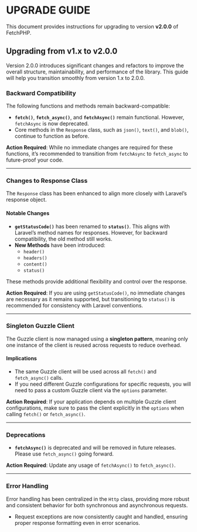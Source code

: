 # UPGRADE GUIDE

This document provides instructions for upgrading to version **v2.0.0** of FetchPHP.

## Upgrading from v1.x to v2.0.0

Version 2.0.0 introduces significant changes and refactors to improve the overall structure, maintainability, and performance of the library. This guide will help you transition smoothly from version 1.x to 2.0.0.

### Backward Compatibility

The following functions and methods remain backward-compatible:

- **`fetch()`**, **`fetch_async()`**, and **`fetchAsync()`** remain functional. However, `fetchAsync` is now deprecated.
- Core methods in the `Response` class, such as `json()`, `text()`, and `blob()`, continue to function as before.

**Action Required**: While no immediate changes are required for these functions, it’s recommended to transition from `fetchAsync` to `fetch_async` to future-proof your code.

---

### Changes to Response Class

The `Response` class has been enhanced to align more closely with Laravel’s response object.

#### Notable Changes

- **`getStatusCode()`** has been renamed to **`status()`**. This aligns with Laravel’s method names for responses. However, for backward compatibility, the old method still works.
- **New Methods** have been introduced:
  - `header()`
  - `headers()`
  - `content()`
  - `status()`

These methods provide additional flexibility and control over the response.

**Action Required**: If you are using `getStatusCode()`, no immediate changes are necessary as it remains supported, but transitioning to `status()` is recommended for consistency with Laravel conventions.

---

### Singleton Guzzle Client

The Guzzle client is now managed using a **singleton pattern**, meaning only one instance of the client is reused across requests to reduce overhead.

#### Implications

- The same Guzzle client will be used across all `fetch()` and `fetch_async()` calls.
- If you need different Guzzle configurations for specific requests, you will need to pass a custom Guzzle client via the `options` parameter.

**Action Required**: If your application depends on multiple Guzzle client configurations, make sure to pass the client explicitly in the `options` when calling `fetch()` or `fetch_async()`.

---

### Deprecations

- **`fetchAsync()`** is deprecated and will be removed in future releases. Please use `fetch_async()` going forward.

**Action Required**: Update any usage of `fetchAsync()` to `fetch_async()`.

---

### Error Handling

Error handling has been centralized in the `Http` class, providing more robust and consistent behavior for both synchronous and asynchronous requests.

- Request exceptions are now consistently caught and handled, ensuring proper response formatting even in error scenarios.
